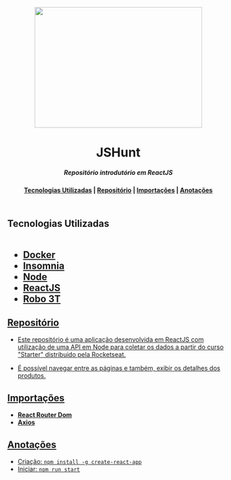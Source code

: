 <p align="center">
  <img width="380" height="274" src="https://user-images.githubusercontent.com/51726945/69503850-c6ea1b00-0efc-11ea-9daa-14295537d9ee.png">
</p>

<h1 align="center">       
   JSHunt
</h1>

<h5 align="center">
  Repositório introdutório em ReactJS <br>
</h5>

  <h4 align="center">
    <a href="#tecnologias-utilizadas">Tecnologias Utilizadas</a> |  
    <a href="#repositório">Repositório</a> |
    <a href="#importações">Importações</a> |              
    <a href="#anotações">Anotações</a>
  </h4>

<h2> 
 <br> Tecnologias Utilizadas  
 <ul>
 <br>
   <li><a href="https://www.docker.com/"> Docker</li>   
   <li><a href="https://insomnia.rest/"> Insomnia </li>
   <li><a href="https://nodejs.org/en/">Node</li> 
   <li><a href="https://reactjs.org/">ReactJS</li> 
   <li><a href="https://robomongo.org/"> Robo 3T </li>
 <ul>
</h2>

##  Repositório 
  - Este repositório é uma aplicação desenvolvida em ReactJS com utilização de uma API em Node para coletar os dados a partir do curso "Starter" distribuido pela Rocketseat. 
  
  - É possível navegar entre as páginas e também, exibir os detalhes dos produtos.


## Importações 
 - **React Router Dom** 
 - **Axios** 
   
## Anotações
 - Criação: ```npm install -g create-react-app```
 - Iniciar: ```npm run start```
  
    

